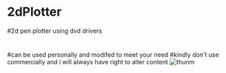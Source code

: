 # 2dPlotter
#2d pen plotter using dvd drivers
#
#
#
#
#
#
#
#can be used personally and modifed to meet your need
#kindly don't use commercially and i will always have right to alter content
![thunm](https://user-images.githubusercontent.com/85446029/233974366-0de42c81-8cfd-4f48-8f6e-4b03681165a8.png)

